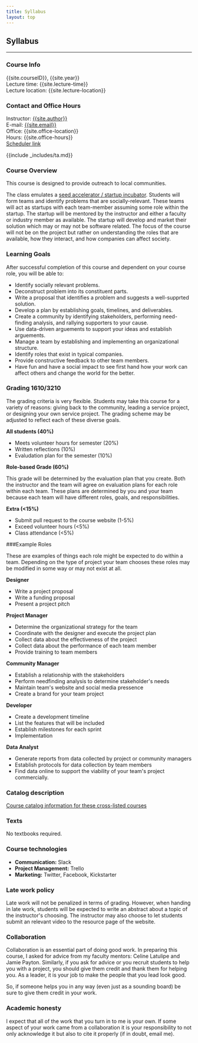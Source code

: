 ```yaml
---
title: Syllabus
layout: top
---
```


Syllabus
-

<hr/>

### Course Info

{{site.courseID}}, {{site.year}}<br />
Lecture time: {{site.lecture-time}}<br />
Lecture location: {{site.lecture-location}}

### Contact and Office Hours
Instructor: [{{site.author}}]({{site.authorURL}}) <br />
E-mail: [{{site.email}}](mailto:{{site.email}})<br />
Office: {{site.office-location}}<br />
Hours: {{site.office-hours}}<br />
<a href="{{site.schedule-link}}">Scheduler link</a>

{{include _includes/ta.md}}

### Course Overview

This course is designed to provide outreach to local communities. 

The class emulates a [seed accelerator / startup incubator](https://en.wikipedia.org/wiki/Seed_accelerator). Students will form teams and identify problems that are socially-relevant. These teams will act as startups with each team-member assuming some role within the startup. The startup will be mentored by the instructor and either a faculty or industry member as available. The startup will develop and market their solution which may or may not be software related. The focus of the course will not be on the project but rather on understanding the roles that are available, how they interact, and how companies can affect society. 

### Learning Goals

After successful completion of this course and dependent on your course role, you will be able to:

* Identify socially relevant problems.
* Deconstruct problem into its constituent parts. 
* Write a proposal that identifies a problem and suggests a well-supprted solution.
* Develop a plan by establishing goals, timelines, and deliverables.
* Create a community by identifying stakeholders, performing need-finding analysis, and rallying supporters to your cause.
* Use data-driven arguements to support your ideas and establish arguements.
* Manage a team by establishing and implementing an organizational structure.  
* Identify roles that exist in typical companies.
* Provide constructive feedback to other team members.
* Have fun and have a social impact to see first hand how your work can affect others and change the world for the better. 

### Grading 1610/3210

The grading criteria is very flexible. Students may take this course for a
variety of reasons: giving back to the community, leading a service
project, or designing your own service project. The grading scheme may be
adjusted to reflect each of these diverse goals.

**All students (40%)**

- Meets volunteer hours for semester (20%)
- Written reflections (10%)
- Evaludation plan for the semester (10%)

**Role-based Grade (60%)**

This grade will be determined by the evaluation plan that you create. Both the instructor and the team will agree on evaluation plans for each role within each team. These plans are determined by you and your team because each team will have different roles, goals, and responsibilities. 

**Extra (<15%)**

- Submit pull request to the course website (1-5%)
- Exceed volunteer hours (<5%)
- Class attendance (<5%) 


###Example Roles

These are examples of things each role might be expected to do within a team. Depending on the type of project your team chooses these roles may be modified in some way or may not exist at all.

**Designer**

- Write a project proposal 
- Write a funding proposal  
- Present a project pitch 

**Project Manager**

- Determine the organizational strategy for the team 
- Coordinate with the designer and execute the project plan 
- Collect data about the effectiveness of the project 
- Collect data about the performance of each team member 
- Provide training to team members 

**Community Manager**
 
- Establish a relationship with the stakeholders 
- Perform needfinding analysis to determine stakeholder's needs 
- Maintain team's website and social media pressence 
- Create a brand for your team project 

**Developer**

- Create a development timeline 
- List the features that will be included 
- Establish milestones for each sprint  
- Implementation 

**Data Analyst**

- Generate reports from data collected by project or community managers
- Establish protocols for data collection by team members
- Find data online to support the viability of your team's project commercially. 



### Catalog description

[Course catalog information for these cross-listed courses](http://facultygovernance.uncc.edu/course-and-curriculum-approvals/request-establish-itcs-3610-3211-3212-and-1610)

### Texts

No textbooks required.

### Course technologies

- **Communication:** Slack
- **Project Management:** Trello
- **Marketing:** Twitter, Facebook, Kickstarter

### Late work policy

Late work will not be penalized in terms of grading. However, when handing
in late work, students will be expected to write an abstract about a topic
of the instructor's choosing. The instructor may also choose to let students
submit an relevant video to the resource page of the website.

### Collaboration

Collaboration is an essential part of doing good work. In preparing
this course, I asked for advice from my faculty mentors: Celine Latulipe and
Jamie Payton. Similarly, if you ask for advice or you recruit students to
help you with a project, you should give them credit and thank them for
helping you. As a leader, it is your job to make the people that you
lead look good.

So, if someone helps you in any way (even just as a sounding board) be sure to
give them credit in your work.

### Academic honesty

I expect that all of the work that you turn in to me is your own. If some aspect
of your work came from a collaboration it is your responsibility to not only
acknowledge it but also to cite it properly (if in doubt, email me).
